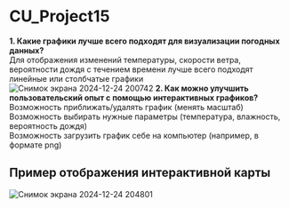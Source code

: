# CU_Project15  
**1. Какие графики лучше всего подходят для визуализации погодных данных?**  
Для отображения изменений температуры, скорости ветра, вероятности дождя с течением времени лучше всего подходят линейные или столбчатые графики  
![Снимок экрана 2024-12-24 200742](https://github.com/user-attachments/assets/1c095bc7-e65b-48f2-b92c-34f78f278f65)
**2. Как можно улучшить пользовательский опыт с помощью интерактивных графиков?**  
Возможность приближать/удалять график (менять масштаб)  
Возможность выбирать нужные параметры (температура, влажность, вероятность дождя)  
Возможность загрузить график себе на компьютер (например, в формате png)  
## Пример отображения интерактивной карты
![Снимок экрана 2024-12-24 204801](https://github.com/user-attachments/assets/319c4eeb-becf-4bc9-926b-ac1dd3ba5751)

